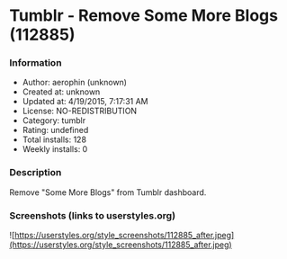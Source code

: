 # Tumblr - Remove Some More Blogs (112885)

### Information
- Author: aerophin (unknown)
- Created at: unknown
- Updated at: 4/19/2015, 7:17:31 AM
- License: NO-REDISTRIBUTION
- Category: tumblr
- Rating: undefined
- Total installs: 128
- Weekly installs: 0


### Description
Remove "Some More Blogs" from Tumblr dashboard.


### Screenshots (links to userstyles.org)
![https://userstyles.org/style_screenshots/112885_after.jpeg](https://userstyles.org/style_screenshots/112885_after.jpeg)


